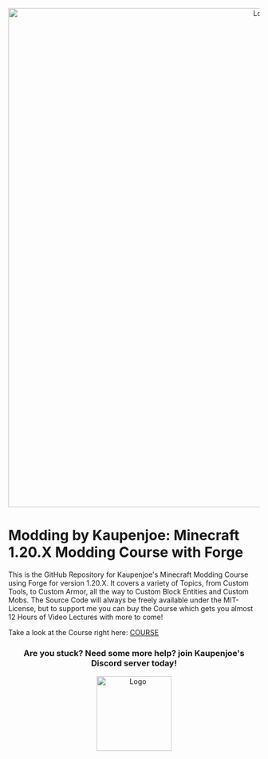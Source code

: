 <a href="https://courses.kaupenjoe.net/p/modding-by-kaupenjoe-forge-modding-for-minecraft-1-20-x">
<p align="center">
<img src="https://kaupenjoe.net/files/General/Minecraft/Modding/Course/forge-120x-course-image.jpg" alt="Logo" width="1000"/> 
</p></a>

# Modding by Kaupenjoe: Minecraft 1.20.X Modding Course with Forge
This is the GitHub Repository for Kaupenjoe's Minecraft Modding Course using Forge for version 1.20.X. It covers a variety of Topics, from Custom Tools, to Custom Armor, all the way to Custom Block Entities and Custom Mobs. The Source Code will always be freely available under the MIT-License, but to support me you can buy the Course which gets you almost 12 Hours of Video Lectures with more to come!

Take a look at the Course right here: <a href="https://courses.kaupenjoe.net/p/modding-by-kaupenjoe-forge-modding-for-minecraft-1-20-x">COURSE</a>

<h3 align="center">
Are you stuck? Need some more help? join Kaupenjoe's Discord server today!
</h3>
<a href="https://url.kaupenjoe.net/discord">
    <p align="center">
        <img src="https://i.imgur.com/F2vRgE1.png" alt="Logo" width="150"/> 
    </p>
</a>

